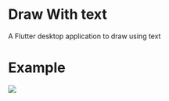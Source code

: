 # Draw With text

A Flutter desktop application to draw using text

# Example

![](https://i.imgur.com/BoXt3U3.gif)
